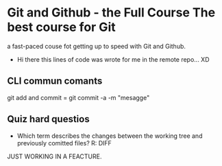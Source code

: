 # Git and Github - the Full Course The best course for Git

a fast-paced couse fot getting up to speed with Git and Github.

- Hi there this lines of code was wrote for me in the remote repo... XD

## CLI commun comants

git add and commit = git commit -a -m "mesagge"

## Quiz hard questios

- Which term describes the changes between the working tree and previously comitted files?
  R: DIFF

JUST WORKING IN A FEACTURE.
